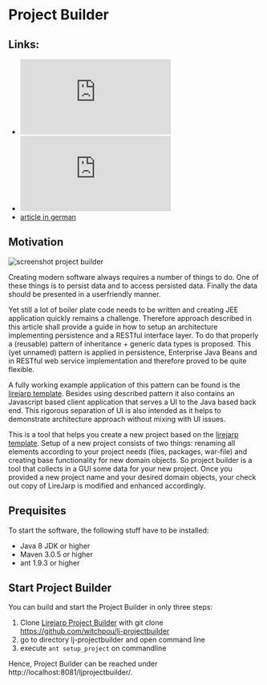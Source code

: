 # Project Builder

## Links: 
* ![architecture description for developer](https://github.com/witchpou/lj-projectbuilder/blob/master/architecture.md)
* ![introduction for webdesigner](https://github.com/witchpou/lj-projectbuilder/blob/master/webdesign.md)
* [article in german](https://wp.starwit.de/wp-content/uploads/2017/02/03-2016-Java-aktuell-Anett-Hübner_Java-Enterprise-Anwendungen-effizient-...-4.pdf)

## Motivation

![screenshot project builder](https://wp.starwit.de/wp-content/uploads/2016/10/projectbuilder.png)

Creating modern software always requires a number of things to do. One of these things is to persist data and to access persisted data. Finally the data should be presented in a userfriendly manner.

Yet still a lot of boiler plate code needs to be written and creating JEE application quickly remains a challenge. Therefore approach described in this article shall provide a guide in how to setup an architecture implementing persistence and a RESTful interface layer. To do that properly a (reusable) pattern of inheritance + generic data types is proposed. This (yet unnamed) pattern is applied in persistence, Enterprise Java Beans and in RESTful web service implementation and therefore proved to be quite flexible.

A fully working example application of this pattern can be found is the [lirejarp template](https://github.com/witchpou/lirejarp). Besides using described pattern it also contains an Javascript based client application that serves a UI to the Java based back end. This rigorous separation of UI is also intended as it helps to demonstrate architecture approach without mixing with UI issues.

This is a tool that helps you create a new project based on the [lirejarp template](https://github.com/witchpou/lirejarp). Setup of a new project consists of two things: renaming all elements according to your project needs (files, packages, war-file) and creating base functionality for new domain objects. So project builder is a tool that collects in a GUI some data for your new project. Once you provided a new project name and your desired domain objects, your check out copy of LireJarp is modified and enhanced accordingly. 

## Prequisites

To start the software, the following stuff have to be installed:

* Java 8 JDK or higher
* Maven 3.0.5 or higher
* ant 1.9.3 or higher

## Start Project Builder

You can build and start the Project Builder in only three steps:

1. Clone [Lirejarp Project Builder](https://github.com/witchpou/lj-projectbuilder) with git clone https://github.com/witchpou/lj-projectbuilder
2. go to directory lj-projectbuilder and open command line
3. execute `ant setup_project` on commandline

Hence, Project Builder can be reached under http://localhost:8081/ljprojectbuilder/. 

